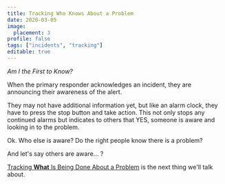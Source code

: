 ```yaml
---
title: Tracking Who Knows About a Problem
date: 2020-03-05
image:
  placement: 3
profile: false
tags: ["incidents", "tracking"]
editable: true
---
```


*Am I the First to Know?*

When the primary responder acknowledges an incident, they are announcing their awareness of the alert.

They may not have additional information yet, but like an alarm clock, they have to press the stop button and take action. This not only stops any continued alarms but indicates to others that YES, someone is aware and looking in to the problem.

Ok. Who else is aware? Do the right people know there is a problem?

And let's say others are aware... ?

[Tracking **What** Is Being Done About a Problem](/post/tracking-what-is-being-done-about-a-problem/) is the next thing we'll talk about.